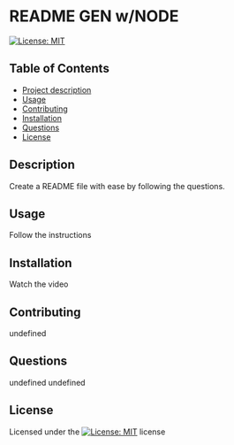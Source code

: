 
# README GEN w/NODE

[![License: MIT](https://img.shields.io/badge/License-MIT-yellow.svg)](https://opensource.org/licenses/MIT)

## Table of Contents 
- [Project description](#Description)
- [Usage](#Usage)
- [Contributing](#Contributing)
- [Installation](#Installation)
- [Questions](#Questions)
- [License](#License)

## Description
Create a README file with ease by following the questions.

## Usage
Follow the instructions

## Installation
Watch the video

## Contributing
undefined

## Questions
undefined
undefined

## License
Licensed under the [![License: MIT](https://img.shields.io/badge/License-MIT-yellow.svg)](https://opensource.org/licenses/MIT) license
        